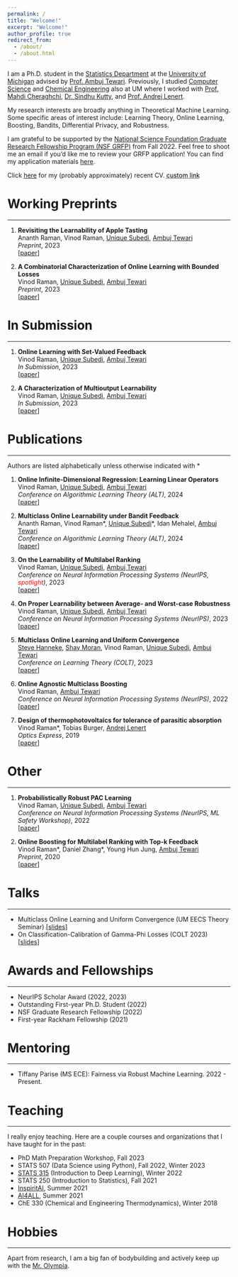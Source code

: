 ```yaml
---
permalink: /
title: "Welcome!"
excerpt: "Welcome!"
author_profile: true
redirect_from: 
  - /about/
  - /about.html
---
```


I am a Ph.D. student in the [Statistics Department](https://lsa.umich.edu/stats) at the [University of Michigan](https://umich.edu/) advised by [Prof. Ambuj Tewari](https://ambujtewari.github.io). Previously, I studied [Computer Science](https://cse.engin.umich.edu/) and [Chemical Engineering](https://che.engin.umich.edu/) also at UM where I worked with [Prof. Mahdi Cheraghchi](https://mahdi.ch), [Dr. Sindhu Kutty](https://web.eecs.umich.edu/~skutty/), and [Prof. Andrej Lenert](https://lenert.engin.umich.edu).  

My research interests are broadly anything in Theoretical Machine Learning. Some specific areas of interest include: Learning Theory, Online Learning, Boosting, Bandits, Differential Privacy, and Robustness. 

I am grateful to be supported by the [National Science Foundation Graduate Research Fellowship Program (NSF GRFP)](https://www.nsfgrfp.org) from Fall 2022. Feel free to shoot me an email if you’d like me to review your GRFP application! You can find my application materials [here](https://drive.google.com/drive/folders/1o56kOfXVsy64bpcfqegah3f4R85IvN82?usp=sharing).

Click [here](http://vinodkraman.github.io/files/Raman_CV.pdf) for my (probably approximately) recent CV. 
<a href="https://www.google.com/" style="color: black; text-decoration: underline;text-decoration-style: dotted;">custom link</a>

# Working Preprints
---
1. **Revisiting the Learnability of Apple Tasting**  
  Ananth Raman, Vinod Raman, [Unique Subedi](https://unique-subedi.github.io), [Ambuj Tewari](https://ambujtewari.github.io)  
  _Preprint_, 2023  
  [[paper](https://arxiv.org/abs/2310.19064)]

2. **A Combinatorial Characterization of Online Learning with Bounded Losses**  
  Vinod Raman, [Unique Subedi](https://unique-subedi.github.io), [Ambuj Tewari](https://ambujtewari.github.io)  
  _Preprint_, 2023  
  [[paper](https://arxiv.org/abs/2307.03816)]

# In Submission
---
1. **Online Learning with Set-Valued Feedback**  
  Vinod Raman, [Unique Subedi](https://unique-subedi.github.io), [Ambuj Tewari](https://ambujtewari.github.io)  
  _In Submission_, 2023  
  [[paper](https://arxiv.org/abs/2306.06247)]

2. **A Characterization of Multioutput Learnability**  
  Vinod Raman, [Unique Subedi](https://unique-subedi.github.io), [Ambuj Tewari](https://ambujtewari.github.io)  
  _In Submission_, 2023  
  [[paper](https://arxiv.org/abs/2301.02729)]

# Publications
---
Authors are listed alphabetically unless otherwise indicated with \*

1. **Online Infinite-Dimensional Regression: Learning Linear Operators**  
  Vinod Raman, [Unique Subedi](https://unique-subedi.github.io), [Ambuj Tewari](https://ambujtewari.github.io)  
  _Conference on Algorithmic Learning Theory (ALT)_, 2024  
  [[paper](https://arxiv.org/abs/2309.06548)]

2. **Multiclass Online Learnability under Bandit Feedback**  
  Ananth Raman, Vinod Raman\*, [Unique Subedi](https://unique-subedi.github.io)\*, Idan Mehalel, [Ambuj Tewari](https://ambujtewari.github.io)\
    _Conference on Algorithmic Learning Theory (ALT)_, 2024  
    [[paper](https://arxiv.org/abs/2308.04620)]

4. **On the Learnability of Multilabel Ranking**  
  Vinod Raman, [Unique Subedi](https://unique-subedi.github.io), [Ambuj Tewari](https://ambujtewari.github.io)  
  _Conference on Neural Information Processing Systems (NeurIPS, <span style="color: red">spotlight</span>)_, 2023  
  [[paper](https://arxiv.org/abs/2304.03337)]

5. **On Proper Learnability between Average- and Worst-case Robustness**  
  Vinod Raman, [Unique Subedi](https://unique-subedi.github.io), [Ambuj Tewari](https://ambujtewari.github.io)  
  _Conference on Neural Information Processing Systems (NeurIPS)_, 2023  
  [[paper](https://arxiv.org/abs/2211.05656)]

6. **Multiclass Online Learning and Uniform Convergence**  
  [Steve Hanneke](https://stevehanneke.com), [Shay Moran](https://csaws.cs.technion.ac.il/~shaymrn/), Vinod Raman, [Unique Subedi](https://unique-subedi.github.io), [Ambuj Tewari](https://ambujtewari.github.io)  
  _Conference on Learning Theory (COLT)_, 2023  
  [[paper](https://arxiv.org/abs/2303.17716)]

7. **Online Agnostic Multiclass Boosting**  
  Vinod Raman, [Ambuj Tewari](https://ambujtewari.github.io)  
  _Conference on Neural Information Processing Systems (NeurIPS)_, 2022  
  [[paper](https://arxiv.org/abs/2205.15113)]

8. **Design of thermophotovoltaics for tolerance of parasitic absorption**  
  Vinod Raman\*, Tobias Burger, [Andrej Lenert](https://lenert.engin.umich.edu)  
  _Optics Express_, 2019  
  [[paper](https://opg.optica.org/oe/fulltext.cfm?uri=oe-27-22-31757&id=422403)]

# Other
---
1. **Probabilistically Robust PAC Learning**  
  Vinod Raman, [Unique Subedi](https://unique-subedi.github.io), [Ambuj Tewari](https://ambujtewari.github.io)  
  _Conference on Neural Information Processing Systems (NeurIPS, ML Safety Workshop)_, 2022  
  [[paper](https://drive.google.com/file/d/1c-UFjDTe2qJd31ewZQ7dsx8d42YVa8v-/view?usp=share_link)]

2. **Online Boosting for Multilabel Ranking with Top-k Feedback**  
  Vinod Raman\*, Daniel Zhang\*, Young Hun Jung, [Ambuj Tewari](https://ambujtewari.github.io)  
  _Preprint_, 2020  
  [[paper](https://arxiv.org/abs/1910.10937)]

# Talks
---
- Multiclass Online Learning and Uniform Convergence (UM EECS Theory Seminar) [[slides](https://drive.google.com/file/d/1YYH1xC_CDVVpjrbjUNPXMQvojB6XomtV/view?usp=sharing)]
- On Classification-Calibration of Gamma-Phi Losses (COLT 2023) [[slides](https://drive.google.com/file/d/1odpiQMefHoLJbHs6HLIpS6e0wM8FKEzs/view?usp=sharing)]

# Awards and Fellowships
---
- NeurIPS Scholar Award (2022, 2023)
- Outstanding First-year Ph.D. Student (2022)
- NSF Graduate Research Fellowship (2022)
- First-year Rackham Fellowship (2021)

# Mentoring
---
- Tiffany Parise (MS ECE): Fairness via Robust Machine Learning. 2022 - Present.  

# Teaching
---
I really enjoy teaching. Here are a couple courses and organizations that I have taught for in the past: 
- PhD Math Preparation Workshop, Fall 2023 
- STATS 507 (Data Science using Python), Fall 2022, Winter 2023
- [STATS 315](https://ambujtewari.github.io/stats315-winter2022/) (Introduction to Deep Learning), Winter 2022
- STATS 250 (Introduction to Statistics), Fall 2021
- [InspiritAI](https://www.inspiritai.com), Summer 2021
- [AI4ALL](https://ai-4-all.org), Summer 2021
- ChE 330 (Chemical and Engineering Thermodynamics), Winter 2018

# Hobbies
---
Apart from research, I am a big fan of bodybuilding and actively keep up with the [Mr. Olympia](https://mrolympia.com).



